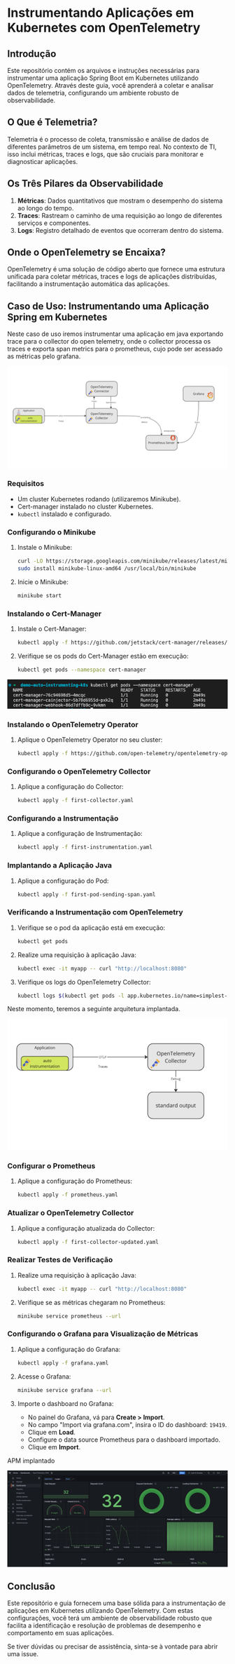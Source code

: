# Instrumentando Aplicações em Kubernetes com OpenTelemetry

## Introdução

Este repositório contém os arquivos e instruções necessárias para instrumentar uma aplicação Spring Boot em Kubernetes utilizando OpenTelemetry. Através deste guia, você aprenderá a coletar e analisar dados de telemetria, configurando um ambiente robusto de observabilidade.

## O Que é Telemetria?

Telemetria é o processo de coleta, transmissão e análise de dados de diferentes parâmetros de um sistema, em tempo real. No contexto de TI, isso inclui métricas, traces e logs, que são cruciais para monitorar e diagnosticar aplicações.

## Os Três Pilares da Observabilidade

1. **Métricas**: Dados quantitativos que mostram o desempenho do sistema ao longo do tempo.
2. **Traces**: Rastream o caminho de uma requisição ao longo de diferentes serviços e componentes.
3. **Logs**: Registro detalhado de eventos que ocorreram dentro do sistema.

## Onde o OpenTelemetry se Encaixa?

OpenTelemetry é uma solução de código aberto que fornece uma estrutura unificada para coletar métricas, traces e logs de aplicações distribuídas, facilitando a instrumentação automática das aplicações.

## Caso de Uso: Instrumentando uma Aplicação Spring em Kubernetes

Neste caso de uso iremos instrumentar uma aplicação em java exportando trace para o collector do open telemetry, onde o collector processa os traces e exporta span metrics para o prometheus, cujo pode ser acessado as métricas pelo grafana.

![Arquitetura do caso de uso](./final-arch.png)


### Requisitos

- Um cluster Kubernetes rodando (utilizaremos Minikube).
- Cert-manager instalado no cluster Kubernetes.
- `kubectl` instalado e configurado.

### Configurando o Minikube

1. Instale o Minikube:
    ```bash
    curl -LO https://storage.googleapis.com/minikube/releases/latest/minikube-linux-amd64
    sudo install minikube-linux-amd64 /usr/local/bin/minikube
    ```

2. Inicie o Minikube:
    ```bash
    minikube start
    ```

### Instalando o Cert-Manager

1. Instale o Cert-Manager:
    ```bash
    kubectl apply -f https://github.com/jetstack/cert-manager/releases/download/v1.7.1/cert-manager.yaml
    ```

2. Verifique se os pods do Cert-Manager estão em execução:
    ```bash
    kubectl get pods --namespace cert-manager
    ```
![Cert Manager running example](./check-cert-manager-running.png)

### Instalando o OpenTelemetry Operator

1. Aplique o OpenTelemetry Operator no seu cluster:
    ```bash
    kubectl apply -f https://github.com/open-telemetry/opentelemetry-operator/releases/latest/download/opentelemetry-operator.yaml
    ```

### Configurando o OpenTelemetry Collector

1. Aplique a configuração do Collector:
    ```bash
    kubectl apply -f first-collector.yaml
    ```

### Configurando a Instrumentação

1. Aplique a configuração de Instrumentação:
    ```bash
    kubectl apply -f first-instrumentation.yaml
    ```

### Implantando a Aplicação Java

1. Aplique a configuração do Pod:
    ```bash
    kubectl apply -f first-pod-sending-span.yaml
    ```

### Verificando a Instrumentação com OpenTelemetry

1. Verifique se o pod da aplicação está em execução:
    ```bash
    kubectl get pods
    ```

2. Realize uma requisição à aplicação Java:
    ```bash
    kubectl exec -it myapp -- curl "http://localhost:8080"
    ```

3. Verifique os logs do OpenTelemetry Collector:
    ```bash
    kubectl logs $(kubectl get pods -l app.kubernetes.io/name=simplest-collector -o jsonpath="{.items[0].metadata.name}")
    ```
Neste momento, teremos a seguinte arquitetura implantada.

![Primeiro modelo implantado](./first-arch.png)

### Configurar o Prometheus

1. Aplique a configuração do Prometheus:
    ```bash
    kubectl apply -f prometheus.yaml
    ```

### Atualizar o OpenTelemetry Collector

1. Aplique a configuração atualizada do Collector:
    ```bash
    kubectl apply -f first-collector-updated.yaml
    ```

### Realizar Testes de Verificação

1. Realize uma requisição à aplicação Java:
    ```bash
    kubectl exec -it myapp -- curl "http://localhost:8080"
    ```

2. Verifique se as métricas chegaram no Prometheus:
    ```bash
    minikube service prometheus --url
    ```

### Configurando o Grafana para Visualização de Métricas

1. Aplique a configuração do Grafana:
    ```bash
    kubectl apply -f grafana.yaml
    ```

2. Acesse o Grafana:
    ```bash
    minikube service grafana --url
    ```

3. Importe o dashboard no Grafana:
    - No painel do Grafana, vá para **Create > Import**.
    - No campo "Import via grafana.com", insira o ID do dashboard: `19419`.
    - Clique em **Load**.
    - Configure o data source Prometheus para o dashboard importado.
    - Clique em **Import**.


APM implantado

![Modelo de APM](./apm-final.png)


## Conclusão

Este repositório e guia fornecem uma base sólida para a instrumentação de aplicações em Kubernetes utilizando OpenTelemetry. Com estas configurações, você terá um ambiente de observabilidade robusto que facilita a identificação e resolução de problemas de desempenho e comportamento em suas aplicações.

Se tiver dúvidas ou precisar de assistência, sinta-se à vontade para abrir uma issue.
